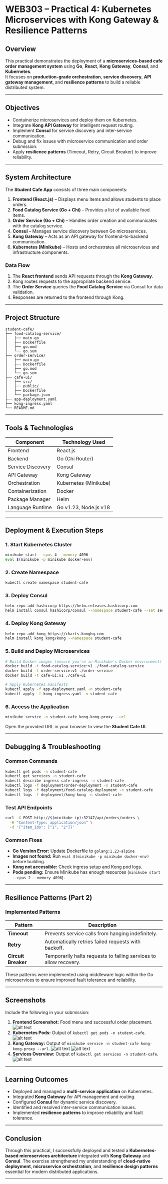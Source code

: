 
# WEB303 – Practical 4: Kubernetes Microservices with Kong Gateway & Resilience Patterns

## Overview

This practical demonstrates the deployment of a **microservices-based cafe order management system** using **Go**, **React**, **Kong Gateway**, **Consul**, and **Kubernetes**.  
It focuses on **production-grade orchestration**, **service discovery**, **API gateway management**, and **resilience patterns** to build a reliable distributed system.

---

## Objectives

- Containerize microservices and deploy them on Kubernetes.
- Integrate **Kong API Gateway** for intelligent request routing.
- Implement **Consul** for service discovery and inter-service communication.
- Debug and fix issues with microservice communication and order submission.
- Apply **resilience patterns** (Timeout, Retry, Circuit Breaker) to improve reliability.

---

## System Architecture

The **Student Cafe App** consists of three main components:

1. **Frontend (React.js)** – Displays menu items and allows students to place orders.
2. **Food Catalog Service (Go + Chi)** – Provides a list of available food items.
3. **Order Service (Go + Chi)** – Handles order creation and communicates with the catalog service.
4. **Consul** – Manages service discovery between Go microservices.
5. **Kong Gateway** – Acts as an API gateway for frontend-to-backend communication.
6. **Kubernetes (Minikube)** – Hosts and orchestrates all microservices and infrastructure components.

### Data Flow

1. The **React frontend** sends API requests through the **Kong Gateway**.
2. Kong routes requests to the appropriate backend service.
3. The **Order Service** queries the **Food Catalog Service** via Consul for data validation.
4. Responses are returned to the frontend through Kong.

---


## Project Structure
````
student-cafe/
├── food-catalog-service/
│   ├── main.go
│   ├── Dockerfile
│   ├── go.mod
│   └── go.sum
├── order-service/
│   ├── main.go
│   ├── Dockerfile
│   ├── go.mod
│   └── go.sum
├── cafe-ui/
│   ├── src/
│   ├── public/
│   ├── Dockerfile
│   └── package.json
├── app-deployment.yaml
├── kong-ingress.yaml
└── README.md

````

---

## Tools & Technologies

| Component | Technology Used |
|------------|----------------|
| Frontend | React.js |
| Backend | Go (Chi Router) |
| Service Discovery | Consul |
| API Gateway | Kong Gateway |
| Orchestration | Kubernetes (Minikube) |
| Containerization | Docker |
| Package Manager | Helm |
| Language Runtime | Go v1.23, Node.js v18 |

---

## Deployment & Execution Steps

### 1. Start Kubernetes Cluster

```bash
minikube start --cpus 4 --memory 4096
eval $(minikube -p minikube docker-env)
````

### 2. Create Namespace

```bash
kubectl create namespace student-cafe
```

### 3. Deploy Consul

```bash
helm repo add hashicorp https://helm.releases.hashicorp.com
helm install consul hashicorp/consul --namespace student-cafe --set server.replicas=1
```

### 4. Deploy Kong Gateway

```bash
helm repo add kong https://charts.konghq.com
helm install kong kong/kong --namespace student-cafe
```

### 5. Build and Deploy Microservices

```bash
# Build Docker images (ensure you're in Minikube's Docker environment)
docker build -t food-catalog-service:v1 ./food-catalog-service
docker build -t order-service:v1 ./order-service
docker build -t cafe-ui:v1 ./cafe-ui

# Apply Kubernetes manifests
kubectl apply -f app-deployment.yaml -n student-cafe
kubectl apply -f kong-ingress.yaml -n student-cafe
```

### 6. Access the Application

```bash
minikube service -n student-cafe kong-kong-proxy --url
```

Open the provided URL in your browser to view the **Student Cafe UI**.

---

## Debugging & Troubleshooting

### Common Commands

```bash
kubectl get pods -n student-cafe
kubectl get services -n student-cafe
kubectl describe ingress cafe-ingress -n student-cafe
kubectl logs -f deployment/order-deployment -n student-cafe
kubectl logs -f deployment/food-catalog-deployment -n student-cafe
kubectl logs -f deployment/kong-kong -n student-cafe
```

### Test API Endpoints

```bash
curl -X POST http://$(minikube ip):32147/api/orders/orders \
  -H "Content-Type: application/json" \
  -d '{"item_ids": ["1", "2"]}'
```

### Common Fixes

* **Go Version Error:** Update Dockerfile to `golang:1.23-alpine`
* **Images not found:** Run `eval $(minikube -p minikube docker-env)` before building.
* **Kong not accessible:** Check ingress setup and Kong pod logs.
* **Pods pending:** Ensure Minikube has enough resources (`minikube start --cpus 2 --memory 4096`).

---

## Resilience Patterns (Part 2)

### Implemented Patterns

| Pattern             | Description                                                       |
| ------------------- | ----------------------------------------------------------------- |
| **Timeout**         | Prevents service calls from hanging indefinitely.                 |
| **Retry**           | Automatically retries failed requests with backoff.               |
| **Circuit Breaker** | Temporarily halts requests to failing services to allow recovery. |

These patterns were implemented using middleware logic within the Go microservices to ensure improved fault tolerance and reliability.

---

## Screenshots

Include the following in your submission:

1. **Frontend Screenshot:** Food menu and successful order placement.
![alt text](<assets/Screenshot 2025-10-03 222422.png>)
2. **Kubernetes Pods:** Output of `kubectl get pods -n student-cafe`.
![alt text](<assets/Screenshot 2025-10-03 222820.png>)
3. **Kong Gateway:** Output of `minikube service -n student-cafe kong-kong-proxy --url`.
![alt text](<assets/Screenshot 2025-10-03 222422.png>)
![alt text](<assets/Screenshot 2025-10-03 222732.png>)
4. **Services Overview:** Output of `kubectl get services -n student-cafe`.
![alt text](<assets/Screenshot 2025-10-03 222956.png>)

---

## Learning Outcomes

* Deployed and managed a **multi-service application** on Kubernetes.
* Integrated **Kong Gateway** for API management and routing.
* Configured **Consul** for dynamic service discovery.
* Identified and resolved inter-service communication issues.
* Implemented **resilience patterns** to improve reliability and fault tolerance.

---

## Conclusion

Through this practical, I successfully deployed and tested a **Kubernetes-based microservices architecture** integrated with **Kong Gateway** and **Consul**.
The exercise strengthened my understanding of **cloud-native deployment**, **microservice orchestration**, and **resilience design patterns** essential for modern distributed applications.

---

